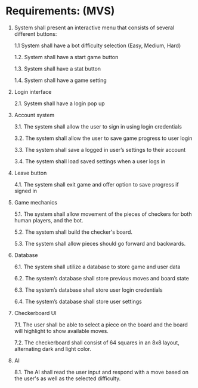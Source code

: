 # Requirements: (MVS)

1. System shall present an interactive menu that consists of several different buttons: 

    1.1 System shall have a bot difficulty selection (Easy, Medium, Hard) 

    1.2. System shall have a start game button 

    1.3. System shall have a stat button 

    1.4. System shall have a game setting 

2. Login interface 

    2.1. System shall have a login pop up 

3. Account system 

    3.1. The system shall allow the user to sign in using login credentials 

    3.2. The system shall allow the user to save game progress to user login 

    3.3. The system shall save a logged in user’s settings to their account 

    3.4. The system shall load saved settings when a user logs in 

4. Leave button 

    4.1. The system shall exit game and offer option to save progress if signed in 

5. Game mechanics 

    5.1. The system shall allow movement of the pieces of checkers for both human players, and the bot. 

    5.2. The system shall build the checker's board. 

    5.3. The system shall allow pieces should go forward and backwards. 

6. Database 

    6.1. The system shall utilize a database to store game and user data 

    6.2. The system’s database shall store previous moves and board state 

    6.3. The system’s database shall store user login credentials 

    6.4. The system’s database shall store user settings 

7. Checkerboard UI 

    7.1. The user shall be able to select a piece on the board and the board will highlight to show available moves. 

    7.2. The checkerboard shall consist of 64 squares in an 8x8 layout, alternating dark and light color. 

8. AI 

    8.1. The AI shall read the user input and respond with a move based on the user's as well as the selected difficulty. 

